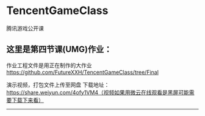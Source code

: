 # TencentGameClass
腾讯游戏公开课

这里是第四节课(UMG)作业：
-------
作业工程文件是用正在制作的大作业 https://github.com/FutureXXH/TencentGameClass/tree/Final


演示视频，打包文件上传至网盘 下载地址：https://share.weiyun.com/4ofy1VM4（视频如果用微云在线观看是黑屏可能需要下载下来看）

-------

